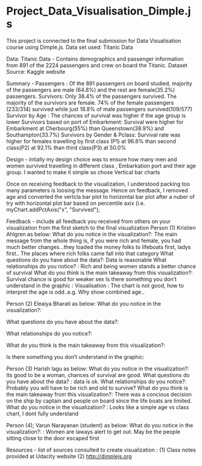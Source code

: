 # Project_Data_Visualisation_Dimple.js
 This project is connected to the final submission for Data Visualisation course using Dimple.js. Data set used: Titanic Data

Data: Titanic Data  - Contains demographics and passenger information from 891 of the 2224 passengers and crew on board the Titanic. Dataset Source: Kaggle website

Summary -
Passengers : Of the 891 passengers on board studied, majority of the passengers are male (64.8%) and the rest are female(35.2%) passengers.
Survivors: Only 38.4% of the passengers survived. The majority of the survivors are female. 74% of the female passengers (233/314) survived while just 18.8% of male passengers survived(109/577)
Survivor by Age : The chances of survival was higher if the age group is lower
Survivors based on port of Embarkment: Survival were higher for Embarkment at Cherbourg(55%) than Queenstown(38.9%) and Southampton(33.7%)
Survivors by Gender & Pclass: Survival rate was higher for females travelling by first class (P1) at 96.8% than second class(P2) at 92.1% than third class(P3) at 50.0%

Design - intially my design choice was to ensure how many men and women survived travelling in different class , Embarkation port and their age group. I wanted to make it simple so chose Vertical bar charts

Once on receiving feedback to the visualization, I understood packing too many parameters is loosing the message. Hence on feedback, I removed age and converted the vertcla bar plot to horizontal bar plot after a nuber of try with horizontal plot bar based on percentile axix (i.e. myChart.addPctAxis("x", "Survived");

Feedback - include all feedback you received from others on your visualization from the first sketch to the final visualization
Person (1) Kristien Ahlgren as below:
What do you notice in the visualization?: 
  The main message from the whole thing is, if you were rich and female, you had much better changes...they loaded the money folks to lifeboats first, ladys first.. The places where rich folks came fall into that category
What questions do you have about the data?: 
  Data is reasonable
What relationships do you notice? : 
 Rich and being women stands a better chance of survival
What do you think is the main takeaway from this visualization?: 
 Survival chance is good for weaker sex
Is there something you don’t understand in the graphic : 
 Visualisation : The chart is not good, how to interpret the age is odd..e.g. Why show combined age..

Person (2) Eleaiya Bharati as below:
What do you notice in the visualization?:
 
What questions do you have about the data?: 

What relationships do you notice?: 
 
What do you think is the main takeaway from this visualization?: 

Is there something you don’t understand in the graphic:

Person (3) Harish lagu as below:
What do you notice in the visualization?: 
  Its good to be a woman, chances of survival are good.
What questions do you have about the data? :
 data is ok. 
What relationships do you notice?: 
 Probably you will have to be rich and old to survive?
What do you think is the main takeaway from this visualization?: 
 There was a concious decision on the ship by captain and  people on board since the life boats are limited.
What do you notice in the visualization? :
 Looks like a simple age vs class chart, I dont fully understand

Person (4); Varun Narayanan (student) as below:
What do you notice in the visualization?: :
  Women are laways alert to get out. May be the people sitting close to the door escaped first

Resources - list of sources consulted to create visualization : 
(1) Class notes provided at Udacity website 
(2) http://dimplejs.org
